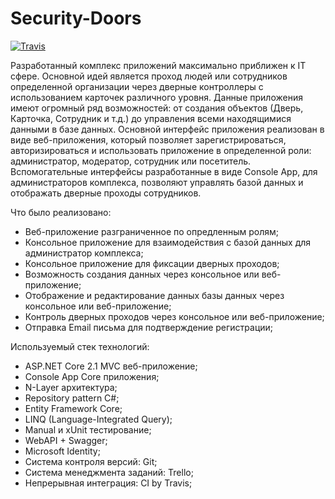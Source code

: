 # Security-Doors
[![Travis][build-badge]][build]

[build-badge]: https://img.shields.io/travis/SECUREDEVTEAM/Security-Doors/master.png?style=flat-square
[build]: https://travis-ci.org/SECUREDEVTEAM/Security-Doors

Разработанный комплекс приложений максимально приближен к IT сфере. Основной идей является проход людей или сотрудников определенной организации через дверные контроллеры с использованием карточек различного уровня. Данные приложения имеют огромный ряд возможностей: от создания объектов (Дверь, Карточка, Сотрудник и т.д.) до управления всеми находящимися данными в базе данных. Основной интерфейс приложения реализован в виде веб-приложения, который позволяет зарегистрироваться, авторизироваться и использовать приложение в определенной роли: администратор, модератор, сотрудник или посетитель. Вспомогательные интерфейсы разработанные в виде Console App, для администраторов комплекса, позволяют управлять базой данных и отображать дверные проходы сотрудников.

Что было реализовано:
- Веб-приложение разграниченное по опредленным ролям;
- Консольное приложение для взаимодействия с базой данных для администратор комплекса;
- Консольное приложение для фиксации дверных проходов;
- Возможность создания данных через консольное или веб-приложение;
- Отображение и редактирование данных базы данных через консольное или веб-приложение;
- Контроль дверных проходов через консольное или веб-приложение;
- Отправка Email письма для подтверждение регистрации;

Используемый стек технологий:
- ASP.NET Core 2.1 MVC веб-приложение;
- Console App Core приложения;
- N-Layer архитектура;
- Repository pattern C#;
- Entity Framework Core;
- LINQ (Language-Integrated Query);
- Manual и xUnit тестирование;
- WebAPI + Swagger;
- Microsoft Identity;
- Система контроля версий: Git;
- Система менеджмента заданий: Trello;
- Непрерывная интеграция: CI by Travis;
